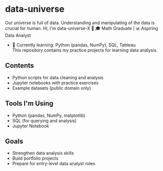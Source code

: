 # data-universe
Our universe is full of data. Understanding and manipulating of the data is crucial for human.
Hi, I'm data-universe-X 👋
🎓 Math Graduate | 📊 Aspiring Data Analyst  
- 🔭 Currently learning: Python (pandas, NumPy), SQL, Tableau  
This repository contains my practice projects for learning data analysis.

## Contents
- Python scripts for data cleaning and analysis
- Jupyter notebooks with practice exercises
- Example datasets (public domain only)

## Tools I'm Using
- Python (pandas, NumPy, matplotlib)
- SQL (for querying and analysis)
- Jupyter Notebook

## Goals
- Strengthen data analysis skills
- Build portfolio projects
- Prepare for entry-level data analyst roles
